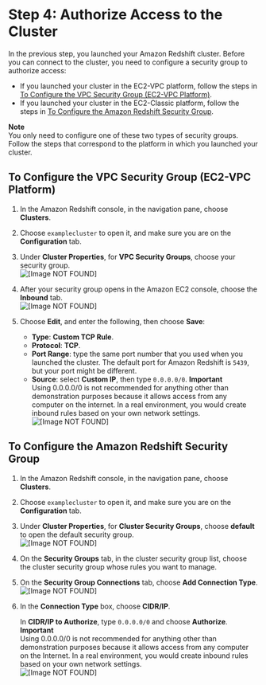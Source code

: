 # Step 4: Authorize Access to the Cluster<a name="rs-gsg-authorize-cluster-access"></a>

In the previous step, you launched your Amazon Redshift cluster\. Before you can connect to the cluster, you need to configure a security group to authorize access: 
+ If you launched your cluster in the EC2\-VPC platform, follow the steps in [To Configure the VPC Security Group \(EC2\-VPC Platform\)](#rs-gsg-how-to-authorize-access-vpc-security-group)\.
+ If you launched your cluster in the EC2\-Classic platform, follow the steps in [To Configure the Amazon Redshift Security Group](#rs-gsg-how-to-authorize-access-cluster-security-group)\.

**Note**  
You only need to configure one of these two types of security groups\. Follow the steps that correspond to the platform in which you launched your cluster\.

## To Configure the VPC Security Group \(EC2\-VPC Platform\)<a name="rs-gsg-how-to-authorize-access-vpc-security-group"></a>

1. In the Amazon Redshift console, in the navigation pane, choose **Clusters**\.

1. Choose `examplecluster` to open it, and make sure you are on the **Configuration** tab\.

1. Under **Cluster Properties**, for **VPC Security Groups**, choose your security group\.  
![\[Image NOT FOUND\]](http://docs.aws.amazon.com/redshift/latest/gsg/images/rs-gsg-clusters-config-vpc-security-group.png)

1. After your security group opens in the Amazon EC2 console, choose the **Inbound** tab\.  
![\[Image NOT FOUND\]](http://docs.aws.amazon.com/redshift/latest/gsg/images/rs-gsg-security-vpc-security-group-select.png)

1. Choose **Edit**, and enter the following, then choose **Save**: 
   + **Type**: **Custom TCP Rule**\.
   + **Protocol**: **TCP**\.
   + **Port Range**: type the same port number that you used when you launched the cluster\. The default port for Amazon Redshift is `5439`, but your port might be different\.
   + **Source**: select **Custom IP**, then type `0.0.0.0/0`\.
**Important**  
Using 0\.0\.0\.0/0 is not recommended for anything other than demonstration purposes because it allows access from any computer on the internet\. In a real environment, you would create inbound rules based on your own network settings\.  
![\[Image NOT FOUND\]](http://docs.aws.amazon.com/redshift/latest/gsg/images/rs-gsg-security-vpc-security-group-authorize.png)

## To Configure the Amazon Redshift Security Group<a name="rs-gsg-how-to-authorize-access-cluster-security-group"></a>

1. In the Amazon Redshift console, in the navigation pane, choose **Clusters**\.

1. Choose `examplecluster` to open it, and make sure you are on the **Configuration** tab\.

1. Under **Cluster Properties**, for **Cluster Security Groups**, choose **default** to open the default security group\.  
![\[Image NOT FOUND\]](http://docs.aws.amazon.com/redshift/latest/gsg/images/rs-gsg-clusters-config-cluster-security-group.png)

1. On the **Security Groups** tab, in the cluster security group list, choose the cluster security group whose rules you want to manage\.

1. On the **Security Group Connections** tab, choose **Add Connection Type**\.  
![\[Image NOT FOUND\]](http://docs.aws.amazon.com/redshift/latest/gsg/images/security-group-modify-10.png)

1. In the **Connection Type** box, choose **CIDR/IP**\.

    In **CIDR/IP to Authorize**, type `0.0.0.0/0` and choose **Authorize**\. 
**Important**  
Using 0\.0\.0\.0/0 is not recommended for anything other than demonstration purposes because it allows access from any computer on the Internet\. In a real environment, you would create inbound rules based on your own network settings\.   
![\[Image NOT FOUND\]](http://docs.aws.amazon.com/redshift/latest/gsg/images/security-group-modify-20.png)